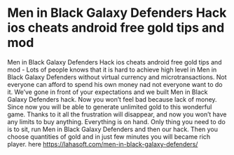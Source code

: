 # Men in Black Galaxy Defenders Hack ios cheats android free gold tips and mod

Men in Black Galaxy Defenders Hack ios cheats android free gold tips and mod - Lots of people knows that it is hard to achieve high level in Men in Black Galaxy Defenders without virtual currency and microtransactions. Not everyone can afford to spend his own money nad not everyone want to do it. We’ve gone in front of your expectations and we built Men in Black Galaxy Defenders hack. Now you won’t feel bad because lack of money. Since now you will be able to generate unlimited gold to this wonderful game. Thanks to it all the frustration will disappear, and now you won’t have any limits to buy anything. Everything is on hand. Only thing you need to do is to sit, run Men in Black Galaxy Defenders and then our hack. Then you choose quantities of gold and in just few minutes you will became rich player.
here https://lahasoft.com/men-in-black-galaxy-defenders/


